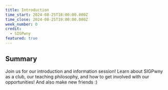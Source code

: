 ```yaml
---
title: Introduction
time_start: 2024-08-25T18:00:00.000Z
time_close: 2024-08-25T19:00:00.000Z
week_number: 0
credit:
  - SIGPwny
featured: true
---
```

## Summary
Join us for our introduction and information session! Learn about SIGPwny as a club, our teaching philosophy, and how to get involved with our opportunities! And also make new friends :)